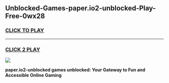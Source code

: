 
## Unblocked-Games-paper.io2-unblocked-Play-Free-0wx28
<h3>
<a href="https://premium76.site?title=paper.io2-unblocked&ref=23A">CLICK TO PLAY</a></h3>
<hr>

<h3>
<a href="https://premium76.site?title=paper.io2-unblocked&ref=23A">CLICK 2 PLAY</a>
  
</h3>

<a href="https://premium76.site?title=paper.io2-unblocked&ref=23A"><img src="https://clearcache.store/games.png"></a>


**paper.io2-unblocked games unblocked: Your Gateway to Fun and Accessible Online Gaming**

